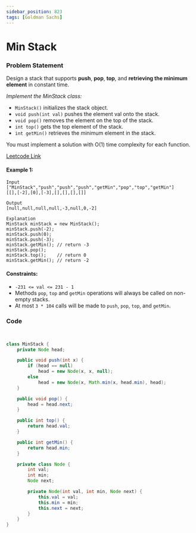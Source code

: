 ```yaml
---
sidebar_position: 823
tags: [Goldman Sachs]
---
```


# Min Stack

### Problem Statement

Design a stack that supports **push**, **pop**, **top**, and **retrieving the minimum element** in constant time.

_Implement the MinStack class:_

- `MinStack()` initializes the stack object.
- `void push(int val)` pushes the element val onto the stack.
- `void pop()` removes the element on the top of the stack.
- `int top()` gets the top element of the stack.
- `int getMin()` retrieves the minimum element in the stack.

You must implement a solution with O(1) time complexity for each function.

[Leetcode Link](https://leetcode.com/problems/min-stack/)

#### Example 1:

```
Input
["MinStack","push","push","push","getMin","pop","top","getMin"]
[[],[-2],[0],[-3],[],[],[],[]]

Output
[null,null,null,null,-3,null,0,-2]

Explanation
MinStack minStack = new MinStack();
minStack.push(-2);
minStack.push(0);
minStack.push(-3);
minStack.getMin(); // return -3
minStack.pop();
minStack.top();    // return 0
minStack.getMin(); // return -2
```

#### Constraints:

- `-231 <= val <= 231 - 1`
- Methods `pop`, `top` and `getMin` operations will always be called on non-empty stacks.
- At most `3 * 104` calls will be made to `push`, `pop`, `top`, and `getMin`.

### Code

```java title="java Code"


class MinStack {
	private Node head;

    public void push(int x) {
        if (head == null)
            head = new Node(x, x, null);
        else
            head = new Node(x, Math.min(x, head.min), head);
    }

    public void pop() {
        head = head.next;
    }

    public int top() {
        return head.val;
    }

    public int getMin() {
        return head.min;
    }

    private class Node {
        int val;
        int min;
        Node next;

        private Node(int val, int min, Node next) {
            this.val = val;
            this.min = min;
            this.next = next;
        }
    }
}
```
